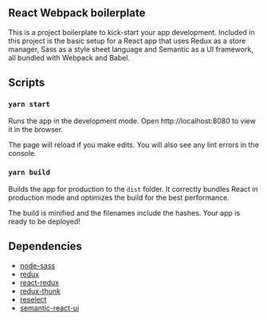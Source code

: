 ## React Webpack boilerplate

This is a project boilerplate to kick-start your app development. Included in this project is the basic setup for a React
app that uses Redux as a store manager, Sass as a style sheet language and Semantic as a UI framework, all bundled
with Webpack and Babel.

## Scripts

### `yarn start`
Runs the app in the development mode.
Open http://localhost:8080 to view it in the browser.

The page will reload if you make edits.
You will also see any lint errors in the console.

### `yarn build`
Builds the app for production to the `dist` folder.
It correctly bundles React in production mode and optimizes the build for the best performance.

The build is minified and the filenames include the hashes.
Your app is ready to be deployed!

## Dependencies

- [node-sass](https://github.com/sass/node-sass)
- [redux](https://github.com/reduxjs/redux)
- [react-redux](https://github.com/reduxjs/react-redux)
- [redux-thunk](https://github.com/reduxjs/redux-thunk)
- [reselect](https://github.com/reduxjs/reselect)
- [semantic-react-ui](https://github.com/Semantic-Org/Semantic-UI)